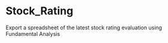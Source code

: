 # Stock_Rating
Export a spreadsheet of the latest stock rating evaluation using Fundamental Analysis
